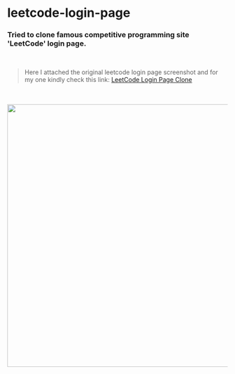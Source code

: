 # leetcode-login-page

### Tried to clone famous competitive programming site 'LeetCode' login page.

<br>

> Here I attached the original leetcode login page screenshot and for my one kindly check this link: [LeetCode Login Page Clone](nazsakib.github.io/leetcode-login-page)

<br>

<br>


<div align="center">
  <img src="https://user-images.githubusercontent.com/43687926/189486051-fccae5d0-04d2-4627-a661-4e13a582604f.png" height="600px" />
</div>
